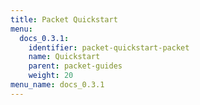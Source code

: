 ```yaml
---
title: Packet Quickstart
menu:
  docs_0.3.1:
    identifier: packet-quickstart-packet
    name: Quickstart
    parent: packet-guides
    weight: 20
menu_name: docs_0.3.1
---
```


